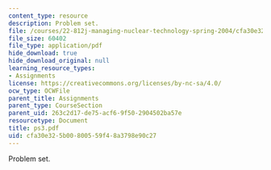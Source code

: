 ```yaml
---
content_type: resource
description: Problem set.
file: /courses/22-812j-managing-nuclear-technology-spring-2004/cfa30e325b00800559f48a3798e90c27_ps3.pdf
file_size: 60402
file_type: application/pdf
hide_download: true
hide_download_original: null
learning_resource_types:
- Assignments
license: https://creativecommons.org/licenses/by-nc-sa/4.0/
ocw_type: OCWFile
parent_title: Assignments
parent_type: CourseSection
parent_uid: 263c2d17-de75-acf6-9f50-2904502ba57e
resourcetype: Document
title: ps3.pdf
uid: cfa30e32-5b00-8005-59f4-8a3798e90c27
---
```

Problem set.